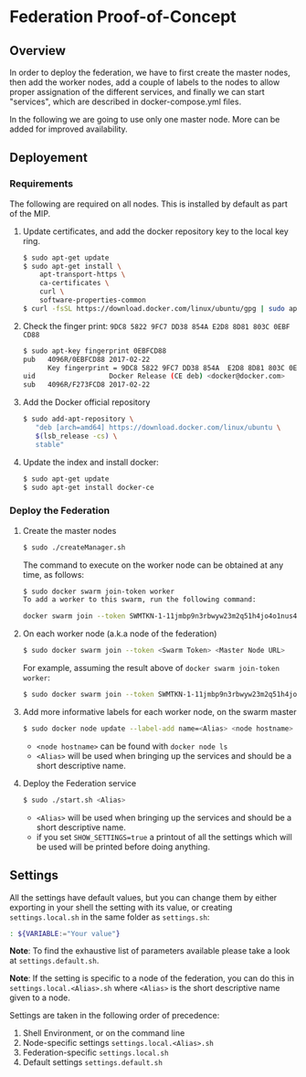 # Federation Proof-of-Concept

## Overview

In order to deploy the federation, we have to first create the master nodes, then add the worker nodes, add a couple of labels to the nodes to allow proper assignation of the different services, and finally we can start "services", which are described in docker-compose.yml files.

In the following we are going to use only one master node. More can be added for improved availability.

## Deployement

### Requirements

The following are required on all nodes. This is installed by default as part of the MIP.

1. Update certificates, and add the docker repository key to the local key ring.

   ```sh
   $ sudo apt-get update
   $ sudo apt-get install \
       apt-transport-https \
       ca-certificates \
       curl \
       software-properties-common
   $ curl -fsSL https://download.docker.com/linux/ubuntu/gpg | sudo apt-key add -
   ```

2. Check the finger print: `9DC8 5822 9FC7 DD38 854A E2D8 8D81 803C 0EBF CD88`

   ```sh
   $ sudo apt-key fingerprint 0EBFCD88
   pub   4096R/0EBFCD88 2017-02-22
         Key fingerprint = 9DC8 5822 9FC7 DD38 854A  E2D8 8D81 803C 0EBF CD88
   uid                  Docker Release (CE deb) <docker@docker.com>
   sub   4096R/F273FCD8 2017-02-22
   ```

3. Add the Docker official repository

   ```sh
   $ sudo add-apt-repository \
      "deb [arch=amd64] https://download.docker.com/linux/ubuntu \
      $(lsb_release -cs) \
      stable"
   ```

4. Update the index and install docker:

   ```sh
   $ sudo apt-get update
   $ sudo apt-get install docker-ce
   ```

### Deploy the Federation
1. Create the master nodes

   ```sh
   $ sudo ./createManager.sh
   ```

   The command to execute on the worker node can be obtained at any time, as follows:

   ```sh
   $ sudo docker swarm join-token worker
   To add a worker to this swarm, run the following command:

   docker swarm join --token SWMTKN-1-11jmbp9n3rbwyw23m2q51h4jo4o1nus4oqxf3rk7s7lwf7b537-9xakyj8dxmvb0p3ffhpv5y6g3 10.2.1.1:2377
   ```

2. On each worker node (a.k.a node of the federation)

   ```sh
   $ sudo docker swarm join --token <Swarm Token> <Master Node URL>
   ```

   For example, assuming the result above of `docker swarm join-token worker`:

   ```sh
   $ sudo docker swarm join --token SWMTKN-1-11jmbp9n3rbwyw23m2q51h4jo4o1nus4oqxf3rk7s7lwf7b537-9xakyj8dxmvb0p3ffhpv5y6g3 10.2.1.1:2377
   ```

3. Add more informative labels for each worker node, on the swarm master

   ```sh
   $ sudo docker node update --label-add name=<Alias> <node hostname>
   ```

   * `<node hostname>` can be found with `docker node ls`
   * `<Alias>` will be used when bringing up the services and should be a short descriptive name.

4. Deploy the Federation service

   ```sh
   $ sudo ./start.sh <Alias>
   ```

   * `<Alias>` will be used when bringing up the services and should be a short descriptive name.
   * if you set `SHOW_SETTINGS=true` a printout of all the settings which will be used will be printed before doing anything.

## Settings

All the settings have default values, but you can change them by either exporting in your shell the setting with its value, or creating `settings.local.sh` in the same folder as `settings.sh`:

```sh
: ${VARIABLE:="Your value"}
```

**Note**: To find the exhaustive list of parameters available please take a look at `settings.default.sh`.

**Note**: If the setting is specific to a node of the federation, you can do this in `settings.local.<Alias>.sh` where `<Alias>` is the short descriptive name given to a node.

Settings are taken in the following order of precedence:

  1. Shell Environment, or on the command line
  2. Node-specific settings `settings.local.<Alias>.sh`
  3. Federation-specific `settings.local.sh`
  4. Default settings `settings.default.sh`
